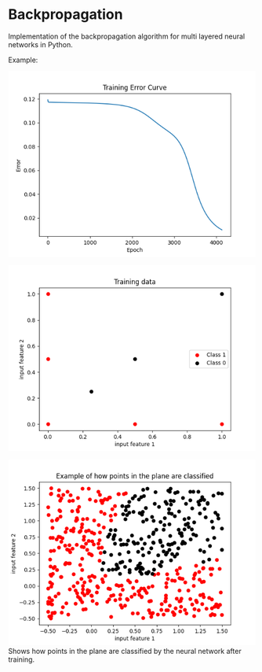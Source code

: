# Backpropagation

Implementation of the backpropagation algorithm for multi layered neural networks in Python.



Example:


![Training error example](training_error.png)

![Training data](training_data.png)

![Example of classification](example_classification.png)
Shows how points in the plane are classified by the neural network after training.
